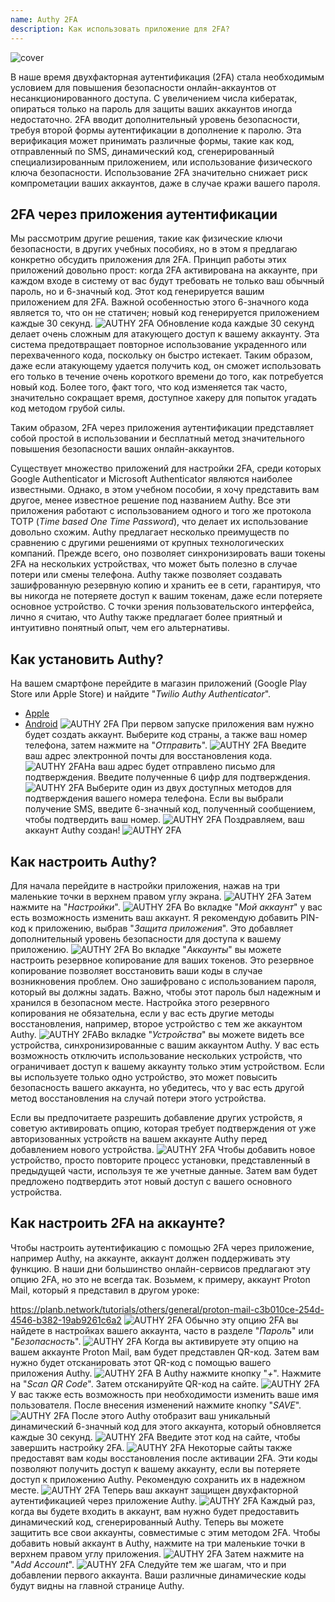 ```yaml
---
name: Authy 2FA
description: Как использовать приложение для 2FA?
---
```

![cover](assets/cover.webp)

В наше время двухфакторная аутентификация (2FA) стала необходимым условием для повышения безопасности онлайн-аккаунтов от несанкционированного доступа. С увеличением числа кибератак, опираться только на пароль для защиты ваших аккаунтов иногда недостаточно. 2FA вводит дополнительный уровень безопасности, требуя второй формы аутентификации в дополнение к паролю. Эта верификация может принимать различные формы, такие как код, отправленный по SMS, динамический код, сгенерированный специализированным приложением, или использование физического ключа безопасности. Использование 2FA значительно снижает риск компрометации ваших аккаунтов, даже в случае кражи вашего пароля.

## 2FA через приложения аутентификации

Мы рассмотрим другие решения, такие как физические ключи безопасности, в других учебных пособиях, но в этом я предлагаю конкретно обсудить приложения для 2FA. Принцип работы этих приложений довольно прост: когда 2FA активирована на аккаунте, при каждом входе в систему от вас будут требовать не только ваш обычный пароль, но и 6-значный код. Этот код генерируется вашим приложением для 2FA. Важной особенностью этого 6-значного кода является то, что он не статичен; новый код генерируется приложением каждые 30 секунд.
![AUTHY 2FA](assets/notext/01.webp)
Обновление кода каждые 30 секунд делает очень сложным для атакующего доступ к вашему аккаунту. Эта система предотвращает повторное использование украденного или перехваченного кода, поскольку он быстро истекает. Таким образом, даже если атакующему удается получить код, он сможет использовать его только в течение очень короткого времени до того, как потребуется новый код. Более того, факт того, что код изменяется так часто, значительно сокращает время, доступное хакеру для попыток угадать код методом грубой силы.

Таким образом, 2FA через приложения аутентификации представляет собой простой в использовании и бесплатный метод значительного повышения безопасности ваших онлайн-аккаунтов.

Существует множество приложений для настройки 2FA, среди которых Google Authenticator и Microsoft Authenticator являются наиболее известными. Однако, в этом учебном пособии, я хочу представить вам другое, менее известное решение под названием Authy. Все эти приложения работают с использованием одного и того же протокола TOTP (*Time based One Time Password*), что делает их использование довольно схожим.
Authy предлагает несколько преимуществ по сравнению с другими решениями от крупных технологических компаний. Прежде всего, оно позволяет синхронизировать ваши токены 2FA на нескольких устройствах, что может быть полезно в случае потери или смены телефона. Authy также позволяет создавать зашифрованную резервную копию и хранить ее в сети, гарантируя, что вы никогда не потеряете доступ к вашим токенам, даже если потеряете основное устройство. С точки зрения пользовательского интерфейса, лично я считаю, что Authy также предлагает более приятный и интуитивно понятный опыт, чем его альтернативы.

## Как установить Authy?

На вашем смартфоне перейдите в магазин приложений (Google Play Store или Apple Store) и найдите "*Twilio Authy Authenticator*".

- [Apple](https://apps.apple.com/us/app/twilio-authy/id494168017)
- [Android](https://play.google.com/store/apps/details?id=com.authy.authy)
![AUTHY 2FA](assets/notext/02.webp)
При первом запуске приложения вам нужно будет создать аккаунт. Выберите код страны, а также ваш номер телефона, затем нажмите на "*Отправить*".
![AUTHY 2FA](assets/notext/03.webp)
Введите ваш адрес электронной почты для восстановления кода.
![AUTHY 2FA](assets/notext/04.webp)На ваш адрес будет отправлено письмо для подтверждения. Введите полученные 6 цифр для подтверждения.
![AUTHY 2FA](assets/notext/05.webp)
Выберите один из двух доступных методов для подтверждения вашего номера телефона. Если вы выбрали получение SMS, введите 6-значный код, полученный сообщением, чтобы подтвердить ваш номер.
![AUTHY 2FA](assets/notext/06.webp)
Поздравляем, ваш аккаунт Authy создан!
![AUTHY 2FA](assets/notext/07.webp)
## Как настроить Authy?

Для начала перейдите в настройки приложения, нажав на три маленькие точки в верхнем правом углу экрана.
![AUTHY 2FA](assets/notext/08.webp)
Затем нажмите на "*Настройки*".
![AUTHY 2FA](assets/notext/09.webp)
Во вкладке "*Мой аккаунт*" у вас есть возможность изменить ваш аккаунт. Я рекомендую добавить PIN-код к приложению, выбрав "*Защита приложения*". Это добавляет дополнительный уровень безопасности для доступа к вашему приложению.
![AUTHY 2FA](assets/notext/10.webp)
Во вкладке "*Аккаунты*" вы можете настроить резервное копирование для ваших токенов. Это резервное копирование позволяет восстановить ваши коды в случае возникновения проблем. Оно зашифровано с использованием пароля, который вы должны задать. Важно, чтобы этот пароль был надежным и хранился в безопасном месте. Настройка этого резервного копирования не обязательна, если у вас есть другие методы восстановления, например, второе устройство с тем же аккаунтом Authy.
![AUTHY 2FA](assets/notext/11.webp)Во вкладке "*Устройства*" вы можете видеть все устройства, синхронизированные с вашим аккаунтом Authy. У вас есть возможность отключить использование нескольких устройств, что ограничивает доступ к вашему аккаунту только этим устройством. Если вы используете только одно устройство, это может повысить безопасность вашего аккаунта, но убедитесь, что у вас есть другой метод восстановления на случай потери этого устройства.

Если вы предпочитаете разрешить добавление других устройств, я советую активировать опцию, которая требует подтверждения от уже авторизованных устройств на вашем аккаунте Authy перед добавлением нового устройства.
![AUTHY 2FA](assets/notext/12.webp)
Чтобы добавить новое устройство, просто повторите процесс установки, представленный в предыдущей части, используя те же учетные данные. Затем вам будет предложено подтвердить этот новый доступ с вашего основного устройства.

## Как настроить 2FA на аккаунте?

Чтобы настроить аутентификацию с помощью 2FA через приложение, например Authy, на аккаунте, аккаунт должен поддерживать эту функцию. В наши дни большинство онлайн-сервисов предлагают эту опцию 2FA, но это не всегда так. Возьмем, к примеру, аккаунт Proton Mail, который я представил в другом уроке:

https://planb.network/tutorials/others/general/proton-mail-c3b010ce-254d-4546-b382-19ab9261c6a2
![AUTHY 2FA](assets/notext/13.webp)
Обычно эту опцию 2FA вы найдете в настройках вашего аккаунта, часто в разделе "*Пароль*" или "*Безопасность*".
![AUTHY 2FA](assets/notext/14.webp)
Когда вы активируете эту опцию на вашем аккаунте Proton Mail, вам будет представлен QR-код. Затем вам нужно будет отсканировать этот QR-код с помощью вашего приложения Authy.
![AUTHY 2FA](assets/notext/15.webp)
В Authy нажмите кнопку "*+*".
Нажмите на "*Scan QR Code*". Затем отсканируйте QR-код на сайте. ![AUTHY 2FA](assets/notext/17.webp)
У вас также есть возможность при необходимости изменить ваше имя пользователя. После внесения изменений нажмите кнопку "*SAVE*".
![AUTHY 2FA](assets/notext/18.webp)
После этого Authy отобразит ваш уникальный динамический 6-значный код для этого аккаунта, который обновляется каждые 30 секунд.
![AUTHY 2FA](assets/notext/19.webp)
Введите этот код на сайте, чтобы завершить настройку 2FA.
![AUTHY 2FA](assets/notext/20.webp)
Некоторые сайты также предоставят вам коды восстановления после активации 2FA. Эти коды позволяют получить доступ к вашему аккаунту, если вы потеряете доступ к приложению Authy. Рекомендую сохранить их в надежном месте.
![AUTHY 2FA](assets/notext/21.webp) Теперь ваш аккаунт защищен двухфакторной аутентификацией через приложение Authy.
![AUTHY 2FA](assets/notext/22.webp)
Каждый раз, когда вы будете входить в аккаунт, вам нужно будет предоставить динамический код, сгенерированный Authy. Теперь вы можете защитить все свои аккаунты, совместимые с этим методом 2FA. Чтобы добавить новый аккаунт в Authy, нажмите на три маленькие точки в верхнем правом углу приложения.
![AUTHY 2FA](assets/notext/23.webp)
Затем нажмите на "*Add Account*".
![AUTHY 2FA](assets/notext/24.webp)
Следуйте тем же шагам, что и при добавлении первого аккаунта. Ваши различные динамические коды будут видны на главной странице Authy.